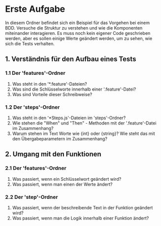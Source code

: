 # Erste Aufgabe

In diesem Ordner befindet sich ein Beispiel für das Vorgehen bei einem BDD. Versuche die Struktur zu verstehen und
wie die Komponenten miteinander interagieren. Es muss noch kein eigener Code geschrieben werden, aber es sollen
einige Werte geändert werden, um zu sehen, wie sich die Tests verhalten. 

## 1. Verständnis für den Aufbau eines Tests

### 1.1 Der 'features'-Ordner

1) Was steht in den '*.feature'-Dateien?
2) Was sind die Schlüsselworte innerhalb einer '.feature'-Datei?
3) Was sind Vorteile dieser Schreibweise?

### 1.2 Der 'steps'-Ordner

1) Was steht in den '*Steps.js'-Dateien im 'steps'-Ordner?
2) Wie stehen die "When" und "Then" - Methoden mit der '.feature'-Datei im Zusammenhang?
3) Warum stehen im Text Worte wie {int} oder {string}? Wie steht das mit den Übergabeparametern im Zusammenhang?

## 2. Umgang mit den Funktionen

### 2.1 Der 'features'-Ordner

1) Was passiert, wenn ein Schlüsselwort geändert wird?
2) Was passiert, wenn man einen der Werte ändert?

### 2.2 Der 'step'-Ordner

1) Was passiert, wenn der beschreibende Text in der Funktion geändert wird?
2) Was passiert, wenn man die Logik innerhalb einer Funktion ändert?